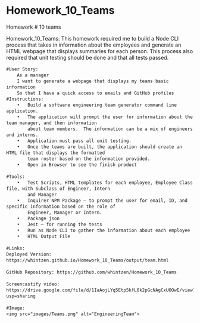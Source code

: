 # Homework_10_Teams
Homework # 10 teams

Homework_10_Teams:
This homework required me to build a Node CLI process that takes in information about the employees and generate an HTML webpage that displays summaries for each person.   This process also required that unit testing should be done and that all tests passed.

    #User Story:
        As a manager
        I want to generate a webpage that displays my teams basic information
        So that I have a quick access to emails and GitHub profiles 
    #Instructions:
        •	Build a software engineering team generator command line application.
        •	The application will prompt the user for information about the team manager, and then information
            about team members.  The information can be a mix of engineers and interns.
        •	Application must pass all unit testing.
        •	Once the teams are built, the application should create an HTML file that displays the formatted        
            team roster based on the information provided.  
        •	Open in Browser to see the finish product
 
    #Tools:
        •	Test Scripts, HTML templates for each employee, Employee Class file, with Subclass of Engineer, Intern  
            and Manager
        •	Inquirer NPM Package – to prompt the user for email, ID, and specific information based on the role of 
            Engineer, Manager or Intern.
        •	Package json
        •	Jest – for running the tests
        •	Run as Node CLI to gather the information about each employee
        •	HTML Output File

    #Links:
    Deployed Version: https://whintzen.github.io/Homework_10_Teams/output/team.html

    GitHub Repository: https://github.com/whintzen/Homework_10_Teams

    Screencastify video: https://drive.google.com/file/d/1IaAojLYq5Etp5kfL0k2pGcNAgCxUOOwE/view?usp=sharing  
    
    #Image:
    <img src="images/Teams.png" alt="EngineeringTeam">

       


